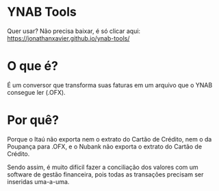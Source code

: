 # YNAB Tools
Quer usar? Não precisa baixar, é só clicar aqui: 
https://jonathanxavier.github.io/ynab-tools/

# O que é?
É um conversor que transforma suas faturas em um arquivo que o YNAB consegue ler (.OFX).

# Por quê?
Porque o Itaú não exporta nem o extrato do Cartão de Crédito, nem o da Poupança para .OFX, e o Nubank não exporta o extrato do Cartão de Crédito.

Sendo assim, é muito difícil fazer a conciliação dos valores com um software de gestão financeira, pois todas as transações precisam ser inseridas uma-a-uma.
